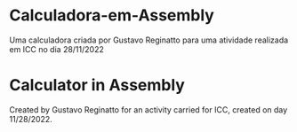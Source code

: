 # Calculadora-em-Assembly
Uma calculadora criada por Gustavo Reginatto para uma atividade realizada em ICC no dia 28/11/2022

# Calculator in Assembly
Created by Gustavo Reginatto for an activity carried for ICC, created on day 11/28/2022.
